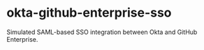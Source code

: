 # okta-github-enterprise-sso
Simulated SAML-based SSO integration between Okta and GitHub Enterprise.
